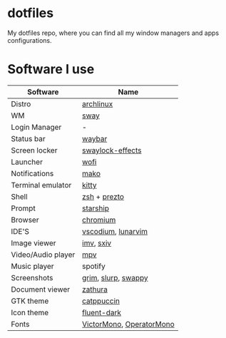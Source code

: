 # dotfiles
My dotfiles repo, where you can find all my window managers and apps configurations.

# Software I use
| Software | Name |
| ------ | ------ |
| Distro | [archlinux](http://archlinux.org/) |
| WM | [sway](https://swaywm.org/) |
| Login Manager | - |
| Status bar | [waybar](https://github.com/Alexays/Waybar) |
| Screen locker | [swaylock-effects](https://github.com/mortie/swaylock-effects) |
| Launcher | [wofi](https://hg.sr.ht/~scoopta/wofi) |
| Notifications | [mako](https://github.com/emersion/mako) |
| Terminal emulator | [kitty](https://sw.kovidgoyal.net/kitty/) |
| Shell | [zsh](https://www.zsh.org/) + [prezto](https://github.com/sorin-ionescu/prezto) |
| Prompt | [starship](https://starship.rs/)
| Browser | [chromium](https://www.chromium.org/) |
| IDE'S | [vscodium](https://vscodium.com/), [lunarvim](https://www.lunarvim.org/) |
| Image viewer | [imv](https://sr.ht/~exec64/imv/), [sxiv](https://wiki.archlinux.org/title/Sxiv) |
| Video/Audio player | [mpv](https://wiki.archlinux.org/title/Mpv) |
| Music player | spotify |
| Screenshots | [grim](https://sr.ht/~emersion/grim/), [slurp](https://github.com/emersion/slurp), [swappy](https://github.com/jtheoof/swappy) |
| Document viewer | [zathura](https://wiki.archlinux.org/title/Zathura) |
| GTK theme | [catppuccin](https://www.gnome-look.org/p/1715554) |
| Icon theme | [fluent-dark](https://www.gnome-look.org/p/1477945) |
| Fonts | [VictorMono](https://www.nerdfonts.com/font-downloads), [OperatorMono](https://www.typography.com/fonts/operator/styles) |

